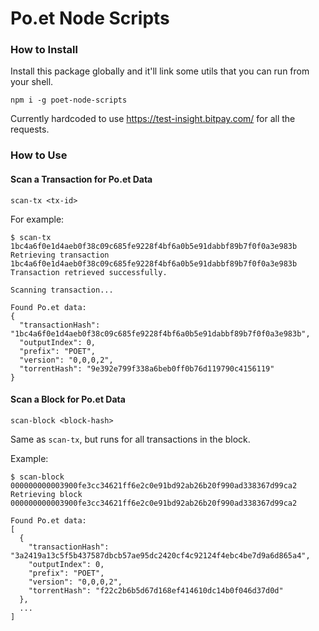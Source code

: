 # Po.et Node Scripts

### How to Install
Install this package globally and it'll link some utils that you can run from your shell.

`npm i -g poet-node-scripts`

Currently hardcoded to use https://test-insight.bitpay.com/ for all the requests.

### How to Use

#### Scan a Transaction for Po.et Data

`scan-tx <tx-id>`

For example:

```
$ scan-tx 1bc4a6f0e1d4aeb0f38c09c685fe9228f4bf6a0b5e91dabbf89b7f0f0a3e983b
Retrieving transaction 1bc4a6f0e1d4aeb0f38c09c685fe9228f4bf6a0b5e91dabbf89b7f0f0a3e983b
Transaction retrieved successfully.

Scanning transaction...

Found Po.et data:
{
  "transactionHash": "1bc4a6f0e1d4aeb0f38c09c685fe9228f4bf6a0b5e91dabbf89b7f0f0a3e983b",
  "outputIndex": 0,
  "prefix": "POET",
  "version": "0,0,0,2",
  "torrentHash": "9e392e799f338a6beb0ff0b76d119790c4156119"
}

```


#### Scan a Block for Po.et Data

`scan-block <block-hash>`

Same as `scan-tx`, but runs for all transactions in the block.

Example:

```
$ scan-block 000000000003900fe3cc34621ff6e2c0e91bd92ab26b20f990ad338367d99ca2
Retrieving block 000000000003900fe3cc34621ff6e2c0e91bd92ab26b20f990ad338367d99ca2

Found Po.et data:
[
  {
    "transactionHash": "3a2419a13c5f5b437587dbcb57ae95dc2420cf4c92124f4ebc4be7d9a6d865a4",
    "outputIndex": 0,
    "prefix": "POET",
    "version": "0,0,0,2",
    "torrentHash": "f22c2b6b5d67d168ef414610dc14b0f046d37d0d"
  },
  ...
]
```